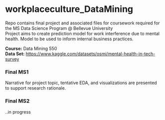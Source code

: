 # workplaceculture_DataMining  

Repo contains final project and associated files for coursework required for the MS Data Science Program @ Bellevue University  
Project aims to create prediction model for work interference due to mental health. Model to be used to inform internal business practices.  

**Course:**  Data Mining 550  
**Data Set:**  https://www.kaggle.com/datasets/osmi/mental-health-in-tech-survey

### Final MS1 
Narrative for project topic, tentative EDA, and visualizations are presented to support research rationale.

### Final MS2
..in progress
